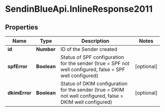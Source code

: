 # SendinBlueApi.InlineResponse2011

## Properties
Name | Type | Description | Notes
------------ | ------------- | ------------- | -------------
**id** | **Number** | ID of the Sender created | 
**spfError** | **Boolean** | Status of SPF configuration for the sender (true &#x3D; SPF not well configured, false &#x3D; SPF well configured) | [optional] 
**dkimError** | **Boolean** | Status of DKIM configuration for the sender (true &#x3D; DKIM not well configured, false &#x3D; DKIM well configured) | [optional] 


